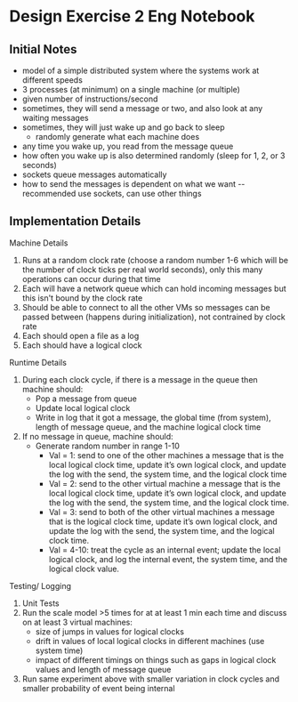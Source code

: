 # Design Exercise 2 Eng Notebook

## Initial Notes

- model of a simple distributed system where the systems work at different speeds
- 3 processes (at minimum) on a single machine (or multiple)
- given number of instructions/second
- sometimes, they will send a message or two, and also look at any waiting messages
- sometimes, they will just wake up and go back to sleep
    - randomly generate what each machine does
- any time you wake up, you read from the message queue
- how often you wake up is also determined randomly (sleep for 1, 2, or 3 seconds)
- sockets queue messages automatically
- how to send the messages is dependent on what we want -- recommended use sockets, can use other things

## Implementation Details
Machine Details
1. Runs at a random clock rate (choose a random number 1-6 which will be the number of clock ticks per real world seconds), only this many operations can occur during that time
2. Each will have a network queue which can hold incoming messages but this isn't bound by the clock rate
3. Should be able to connect to all the other VMs so messages can be passed between (happens during initialization), not contrained by clock rate
4. Each should open a file as a log
5. Each should have a logical clock


Runtime Details
1. During each clock cycle, if there is a message in the queue then machine should: 
    - Pop a message from queue
    - Update local logical clock
    - Write in log that it got a message, the global time (from system), length of message queue, and the machine logical clock time
2. If no message in queue, machine should:
    - Generate random number in range 1-10
        - Val = 1: send to one of the other machines a message that is the local logical clock time, update it’s own logical clock, and update the log with the send, the system time, and the logical clock time
        - Val = 2: send to the other virtual machine a message that is the local logical clock time, update it’s own logical clock, and update the log with the send, the system time, and the logical clock time.
        - Val = 3: send to both of the other virtual machines a message that is the logical clock time, update it’s own logical clock, and update the log with the send, the system time, and the logical clock time.
        - Val = 4-10: treat the cycle as an internal event; update the local logical clock, and log the internal event, the system time, and the logical clock value.

Testing/ Logging
1. Unit Tests
2. Run the scale model >5 times for at at least 1 min each time and discuss on at least 3 virtual machines:
    - size of jumps in values for logical clocks
    - drift in values of local logical clocks in different machines (use system time)
    - impact of different timings on things such as gaps in logical clock values and length of message queue
3. Run same experiment above with smaller variation in clock cycles and smaller probability of event being internal
